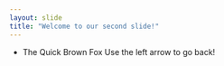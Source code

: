 ```yaml
---
layout: slide
title: "Welcome to our second slide!"
---
```

* The Quick Brown Fox
Use the left arrow to go back!

